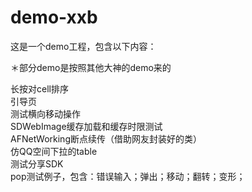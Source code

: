 # demo-xxb
这是一个demo工程，包含以下内容：<br>

＊部分demo是按照其他大神的demo来的<br>

长按对cell排序<br>
引导页<br>
测试横向移动操作<br>
SDWebImage缓存加载和缓存时限测试<br>
AFNetWorking断点续传（借助网友封装好的类）<br>
仿QQ空间下拉的table<br>
测试分享SDK<br>
pop测试例子，包含：错误输入；弹出；移动；翻转；变形；<br>
